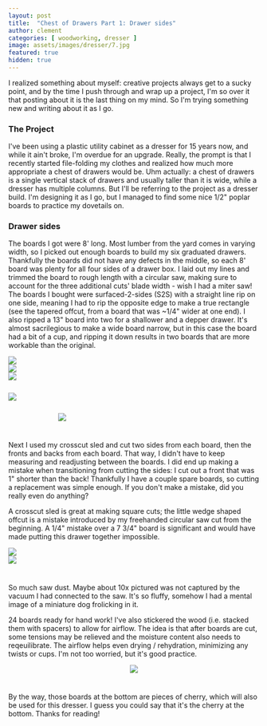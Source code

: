 ```yaml
---
layout: post
title:  "Chest of Drawers Part 1: Drawer sides"
author: clement
categories: [ woodworking, dresser ]
image: assets/images/dresser/7.jpg
featured: true
hidden: true
---
```


I realized something about myself: creative projects always get to a sucky point, and by the time I push through and wrap up a project, I'm so over it that posting about it is the last thing on my mind. So I'm trying something new and writing about it as I go.


### The Project

I've been using a plastic utility cabinet as a dresser for 15 years now, and while it ain't broke, I'm overdue for an upgrade. Really, the prompt is that I recently started file-folding my clothes and realized how much more appropriate a chest of drawers would be. Uhm actually: a chest of drawers is a single vertical stack of drawers and usually taller than it is wide, while a dresser has multiple columns. But I'll be referring to the project as a dresser build. I'm designing it as I go, but I managed to find some nice 1/2" poplar boards to practice my dovetails on.

### Drawer sides

The boards I got were 8' long. Most lumber from the yard comes in varying width, so I picked out enough boards to build my six graduated drawers. Thankfully the boards did not have any defects in the middle, so each 8' board was plenty for all four sides of a drawer box. I laid out my lines and trimmed the board to rough length with a circular saw, making sure to account for the three additional cuts' blade width - wish I had a miter saw! The boards I bought were surfaced-2-sides (S2S) with a straight line rip on one side, meaning I had to rip the opposite edge to make a true rectangle (see the tapered offcut, from a board that was ~1/4" wider at one end). I also ripped a 13" board into two for a shallower and a depper drawer. It's almost sacrilegious to make a wide board narrow, but in this case the board had a bit of a cup, and ripping it down results in two boards that are more workable than the original.

<div class="container">
    <div class="row">
    <div class="col">
    <img src="/assets/images/dresser/0.jpg" class="img-fluid"
    style="padding-right:10px">
    </div>
    <div class="col">
    <img src="/assets/images/dresser/2.jpg" class="img-fluid"
    style="padding-right:10px">
    </div>
    <div class="col">
    <img src="/assets/images/dresser/3.jpg" class="img-fluid" 
    style="padding-right:10px; padding-bottom:25px">
    </div>
    <div class="col">
    <img src="/assets/images/dresser/5.jpg" class="img-fluid" 
    style="padding-right:10px; padding-bottom:25px">
    </div>
    </div>
</div>
<div class="container">
    <div class="row">
    <div class="col">
    <img src="/assets/images/dresser/1.jpg" class="img-fluid"
    style="padding-left:100px; padding-bottom:25px">
    </div>
</div>
</div>

Next I used my crosscut sled and cut two sides from each board, then the fronts and backs from each board. That way, I didn't have to keep measuring and readjusting between the boards. I did end up making a mistake when transitioning from cutting the sides: I cut out a front that was 1" shorter than the back! Thankfully I have a couple spare boards, so cutting a replacement was simple enough. If you don't make a mistake, did you really even do anything?

A crosscut sled is great at making square cuts; the little wedge shaped offcut is a mistake introduced by my freehanded circular saw cut from the beginning. A 1/4" mistake over a 7 3/4" board is significant and would have made putting this drawer together impossible.
<div class="container">
    <div class="row">
    <div class="col">
    <img src="/assets/images/dresser/6.jpg" class="img-fluid"
    style="padding-right:10px">
    </div>
    <div class="col">
    <img src="/assets/images/dresser/4.jpg" class="img-fluid"
    style="padding-right:10px; padding-bottom:25px">
    </div>
</div>
</div>

So much saw dust. Maybe about 10x pictured was not captured by the vacuum I had connected to the saw. It's so fluffy, somehow I had a mental image of a miniature dog frolicking in it.


24 boards ready for hand work! I've also stickered the wood (i.e. stacked them with spacers) to allow for airflow. The idea is that after boards are cut, some tensions may be relieved and the moisture content also needs to reqeuilibrate. The airflow helps even drying / rehydration, minimizing any twists or cups. I'm not too worried, but it's good practice. 


<div style="text-align:center; padding-bottom:25px">
<img src="/assets/images/dresser/8.jpg" class="img-fluid">
</div>

By the way, those boards at the bottom are pieces of cherry, which will also be used for this dresser. I guess you could say that it's the cherry at the bottom. Thanks for reading!